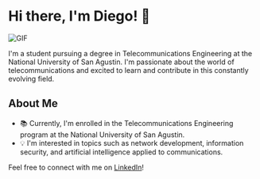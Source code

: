 # Hi there, I'm Diego! 👋

![GIF](https://example.com/your_gif.gif)

I'm a student pursuing a degree in Telecommunications Engineering at the National University of San Agustin. I'm passionate about the world of telecommunications and excited to learn and contribute in this constantly evolving field.

## About Me

- 📚 Currently, I'm enrolled in the Telecommunications Engineering program at the National University of San Agustin.
- 💡 I'm interested in topics such as network development, information security, and artificial intelligence applied to communications.

Feel free to connect with me on [LinkedIn](https://www.linkedin.com/in/diego-marcelo-banda-gutierrez-a80620280/)!


